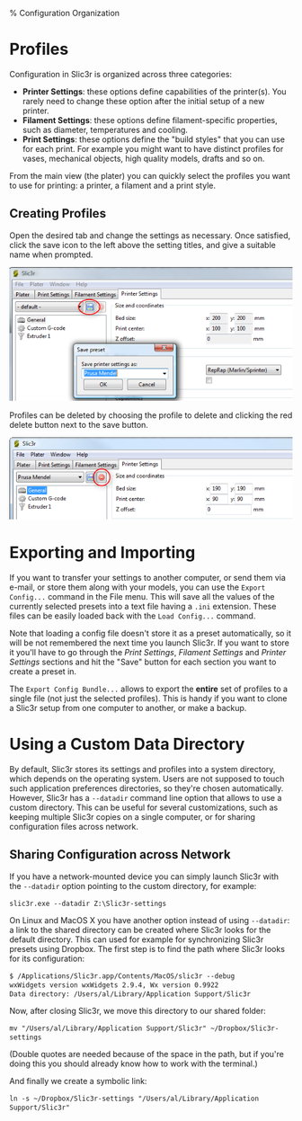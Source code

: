 % Configuration Organization

Profiles
========

Configuration in Slic3r is organized across three categories:

* **Printer Settings**: these options define capabilities of the printer(s). You rarely need to change these option after the initial setup of a new printer.
* **Filament Settings**: these options define filament-specific properties, such as diameter, temperatures and cooling.
* **Print Settings**: these options define the "build styles" that you can use for each print. For example you might want to have distinct profiles for vases, mechanical objects, high quality models, drafts and so on.

From the main view (the plater) you can quickly select the profiles you want to use for printing: a printer, a filament and a print style.

Creating Profiles
-----------------

Open the desired tab and change the settings as necessary. Once
satisfied, click the save icon to the left above the setting titles, and
give a suitable name when prompted.

![Saving a profile.](images/creating_a_profile.png)

Profiles can be deleted by choosing the profile to delete and clicking
the red delete button next to the save button.

![Deleting a profile.](images/deleting_a_profile.png)


Exporting and Importing
=======================

If you want to transfer your settings to another computer, or send them via e-mail, or store them along with your models, you can use the `Export Config...` command in the File menu. This will save all the values of the currently selected presets into a text file having a `.ini` extension. These files can be easily loaded back with the `Load Config...` command.

Note that loading a config file doesn't store it as a preset automatically, so it will be not remembered the next time you launch Slic3r. If you want to store it you'll have to go through the *Print Settings*, *Filament Settings* and *Printer Settings* sections and hit the "Save" button for each section you want to create a preset in.

The `Export Config Bundle...` allows to export the **entire** set of profiles to a single file (not just the selected profiles). This is handy if you want to clone a Slic3r setup from one computer to another, or make a backup.


Using a Custom Data Directory
=============================

By default, Slic3r stores its settings and profiles into a system directory, which depends on the operating system. Users are not supposed to touch such application preferences directories, so they're chosen automatically. However, Slic3r has a `--datadir` command line option that allows to use a custom directory. This can be useful for several customizations, such as keeping multiple Slic3r copies on a single computer, or for sharing configuration files across network.

Sharing Configuration across Network
------------------------------------

If you have a network-mounted device you can simply launch Slic3r with the `--datadir` option pointing to the custom directory, for example:

```
slic3r.exe --datadir Z:\Slic3r-settings
```

On Linux and MacOS X you have another option instead of using `--datadir`: a link to the shared directory can be created where Slic3r looks for the default directory. This can used for example for synchronizing Slic3r presets using Dropbox. The first step is to find the path where Slic3r looks for its configuration:

```
$ /Applications/Slic3r.app/Contents/MacOS/slic3r --debug
wxWidgets version wxWidgets 2.9.4, Wx version 0.9922
Data directory: /Users/al/Library/Application Support/Slic3r
```

Now, after closing Slic3r, we move this directory to our shared folder:

```
mv "/Users/al/Library/Application Support/Slic3r" ~/Dropbox/Slic3r-settings
```

(Double quotes are needed because of the space in the path, but if you're doing this you should already know how to work with the terminal.)

And finally we create a symbolic link:

```
ln -s ~/Dropbox/Slic3r-settings "/Users/al/Library/Application Support/Slic3r"
```
